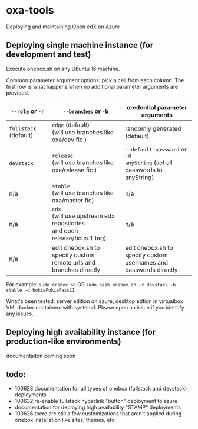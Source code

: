 # oxa-tools

Deploying and maintaining Open edX on Azure

## Deploying single machine instance (for development and test)

Execute onebox.sh on any Ubuntu 16 machine.

Common parameter argument options: pick a cell from each column. The first row is what happens when no additional parameter arguments are provided.

`--role` or `-r` | `--branches` or `-b` | credential parameter arguments
--- | --- | ---
`fullstack` (default) | `edge` (default) <br/> (will use branches like oxa/dev.fic ) | randomly generated (default)
`devstack` | `release`  <br/> (will use branches like oxa/release.fic ) | `--default-password` or `-d` <br/> `anyString` (set all passwords to anyString)
n/a | `stable`  <br/> (will use branches like oxa/master.fic) | n/a
 n/a | `edx`  <br/> (will use upstream edx repositories <br/> and open-release/ficus.1 tag) | n/a
 n/a | edit onebox.sh to specify custom <br/> remote urls and branches directly | edit onebox.sh to specify custom <br/> usernames and passwords directly

For example:
`sudo onebox.sh` OR
`sudo bash onebox.sh -r devstack -b stable -d hokiePokiePass11`

What's been tested: server edition on azure, desktop edtion in virtualbox VM, docker containers with systemd. Please open an issue if you identify any issues.

## Deploying high availability instance (for production-like environments)

documentaiton coming soon

## todo:
 * 100628 documentation for all types of onebox (fullstack and devstack) deployments
 * 100632 re-enable fullstack hyperlink "button" deployment to azure
 * documentation for deploying high availability "STAMP" deployments
 * 100626 there are still a few customizations that aren't applied during onebox installation like sites, themes, etc.
